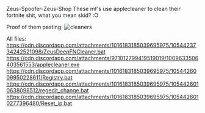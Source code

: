 Zeus-Spoofer-Zeus-Shop
These mf's use applecleaner to clean their fortnite shit, what you mean skid? :O

Proof of them pasting:
![cleaners](https://user-images.githubusercontent.com/106334213/211888165-70d8ad25-2490-4487-b256-9fb5f5ccde58.PNG)

All files: https://cdn.discordapp.com/attachments/1016183185039695975/1054423734242521098/ZeusDeepFNCleaner.bat 
https://cdn.discordapp.com/attachments/971012799419519019/1009633506403561553/applecleaner.exe
 https://cdn.discordapp.com/attachments/1016183185039695975/1054426009950228611/Registry.bat 
 https://cdn.discordapp.com/attachments/1016183185039695975/1054426010638098512/regedit_change.bat
 https://cdn.discordapp.com/attachments/1016183185039695975/1054426010277396480/Reset_ip.bat

